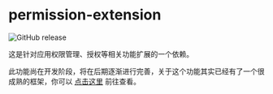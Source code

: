 # permission-extension

![GitHub release](https://img.shields.io/github/v/release/BetterAndroid/BetterAndroid?display_name=release&logo=github&color=green&filter=permission-extension-*)

这是针对应用权限管理、授权等相关功能扩展的一个依赖。

此功能尚在开发阶段，将在后期逐渐进行完善，关于这个功能其实已经有了一个很成熟的框架，你可以 [点击这里](https://github.com/getActivity/XXPermissions) 前往查看。